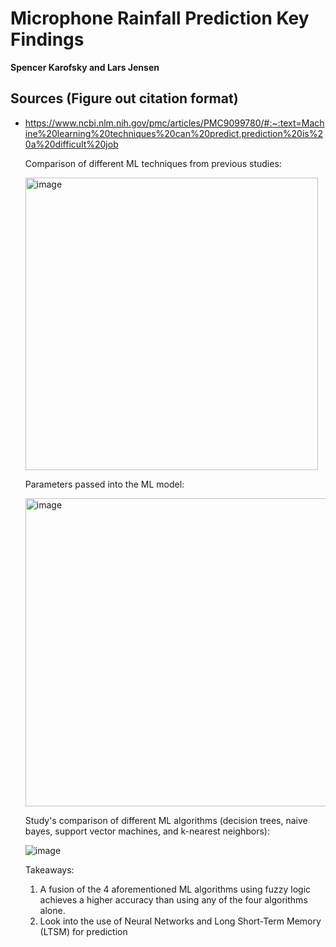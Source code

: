 # Microphone Rainfall Prediction Key Findings

**Spencer Karofsky and Lars Jensen**

## Sources (Figure out citation format)
*	https://www.ncbi.nlm.nih.gov/pmc/articles/PMC9099780/#:~:text=Machine%20learning%20techniques%20can%20predict,prediction%20is%20a%20difficult%20job

    Comparison of different ML techniques from previous studies:

    <img width="468" alt="image" src="https://github.com/uvm-plaid/CIROH-NextGen-SMS/assets/105813301/8f6fa3c0-0f0c-4a29-9bc8-a519ef74be96">

    Parameters passed into the ML model:
 	
    <img width="493" alt="image" src="https://github.com/uvm-plaid/CIROH-NextGen-SMS/assets/105813301/e7ec91b0-ae86-4189-b759-63146d84db17">

    Study's comparison of different ML algorithms (decision trees, naive bayes, support vector machines, and k-nearest neighbors):

      ![image](https://github.com/uvm-plaid/CIROH-NextGen-SMS/assets/105813301/a0359517-7f72-44a8-8f4a-b84583e61640)

    Takeaways:
 	1. A fusion of the 4 aforementioned ML algorithms using fuzzy logic achieves a higher accuracy than using any of the four algorithms alone.
    2. Look into the use of Neural Networks and Long Short-Term Memory (LTSM) for prediction

